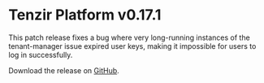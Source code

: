 # Tenzir Platform v0.17.1

This patch release fixes a bug where very long-running instances of the tenant-manager issue expired user keys, making it impossible for users to log in successfully.

Download the release on [GitHub](https://github.com/tenzir/platform/releases/tag/v0.17.1).